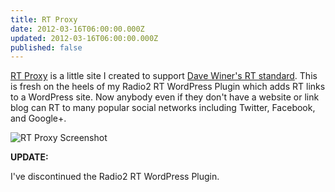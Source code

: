 ```yaml
---
title: RT Proxy
date: 2012-03-16T06:00:00.000Z
updated: 2012-03-16T06:00:00.000Z
published: false
---
```


[RT Proxy](http://rt.geekity.com/) is a little site I created to support [Dave Winer's RT standard](http://scripting.com/stories/2012/02/03/aStandardForRting.html). This is fresh on the heels of my Radio2 RT WordPress Plugin which adds RT links to a WordPress site. Now anybody even if they don't have a website or link blog can RT to many popular social networks including Twitter, Facebook, and Google+.

![RT Proxy Screenshot](/uploads/2012/03/rtproxy.jpg)

**UPDATE:**

I've discontinued the Radio2 RT WordPress Plugin.

